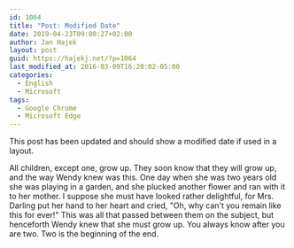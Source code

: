 ```yaml
---	
id: 1064
title: "Post: Modified Date"	
date: 2019-04-23T09:00:27+02:00
author: Jan Hajek
layout: post
guid: https://hajekj.net/?p=1064
last_modified_at: 2016-03-09T16:20:02-05:00
categories:
  - English
  - Microsoft
tags:
  - Google Chrome
  - Microsoft Edge
---	
```


This post has been updated and should show a modified date if used in a layout.	

All children, except one, grow up. They soon know that they will grow up, and the way Wendy knew was this. One day when she was two years old she was playing in a garden, and she plucked another flower and ran with it to her mother. I suppose she must have looked rather delightful, for Mrs. Darling put her hand to her heart and cried, "Oh, why can't you remain like this for ever!" This was all that passed between them on the subject, but henceforth Wendy knew that she must grow up. You always know after you are two. Two is the beginning of the end.